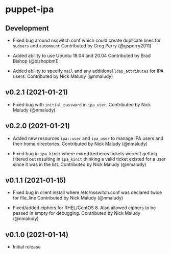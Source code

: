 # puppet-ipa

## Development

* Fixed bug around nsswitch.conf which could create duplicate lines for `sudoers` and `automount`
  Contributed by Greg Perry (@gsperry2011)

* Added ability to use Ubuntu 18.04 and 20.04
  Contributed by Brad Bishop (@bishopbm1)

* Added ability to specify `mail` and any additional `ldap_attributes` for IPA users.
  Contributed by Nick Maludy (@nmaludy)

## v0.2.1 (2021-01-21)
* Fixed bug with `initial_password` in `ipa_user`.
  Contributed by Nick Maludy (@nmaludy)

## v0.2.0 (2021-01-21)
* Added new resources `ipa::user` and `ipa_user` to manage IPA users and their home directories.
  Contributed by Nick Maludy (@nmaludy)

* Fixed bug in `ipa_kinit` where exired kerberos tickets weren't getting filtered out
  resulting in `ipa_kinit` thinking a valid ticket existed for a user since it was in
  the list.
  Contributed by Nick Maludy (@nmaludy)

## v0.1.1 (2021-01-15)
* Fixed bug in client install where /etc/nsswitch.conf was declared twice for file_line
  Contributed by Nick Maludy (@nmaludy)

* Fixed/added ciphers for RHEL/CentOS 8. Also allowed ciphers to be passed in empty for debugging.
  Contributed by Nick Maludy (@nmaludy)

## v0.1.0 (2021-01-14)
* Initial release
